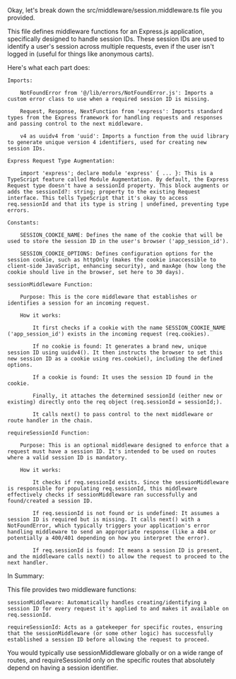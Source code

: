 Okay, let's break down the src/middleware/session.middleware.ts file you provided.

This file defines middleware functions for an Express.js application, specifically designed to handle session IDs. These session IDs are used to identify a user's session across multiple requests, even if the user isn't logged in (useful for things like anonymous carts).

Here's what each part does:

    Imports:

        NotFoundError from '@/lib/errors/NotFoundError.js': Imports a custom error class to use when a required session ID is missing.

        Request, Response, NextFunction from 'express': Imports standard types from the Express framework for handling requests and responses and passing control to the next middleware.

        v4 as uuidv4 from 'uuid': Imports a function from the uuid library to generate unique version 4 identifiers, used for creating new session IDs.

    Express Request Type Augmentation:

        import 'express'; declare module 'express' { ... }: This is a TypeScript feature called Module Augmentation. By default, the Express Request type doesn't have a sessionId property. This block augments or adds the sessionId?: string; property to the existing Request interface. This tells TypeScript that it's okay to access req.sessionId and that its type is string | undefined, preventing type errors.

    Constants:

        SESSION_COOKIE_NAME: Defines the name of the cookie that will be used to store the session ID in the user's browser ('app_session_id').

        SESSION_COOKIE_OPTIONS: Defines configuration options for the session cookie, such as httpOnly (makes the cookie inaccessible to client-side JavaScript, enhancing security), and maxAge (how long the cookie should live in the browser, set here to 30 days).

    sessionMiddleware Function:

        Purpose: This is the core middleware that establishes or identifies a session for an incoming request.

        How it works:

            It first checks if a cookie with the name SESSION_COOKIE_NAME ('app_session_id') exists in the incoming request (req.cookies).

            If no cookie is found: It generates a brand new, unique session ID using uuidv4(). It then instructs the browser to set this new session ID as a cookie using res.cookie(), including the defined options.

            If a cookie is found: It uses the session ID found in the cookie.

            Finally, it attaches the determined sessionId (either new or existing) directly onto the req object (req.sessionId = sessionId;).

            It calls next() to pass control to the next middleware or route handler in the chain.

    requireSessionId Function:

        Purpose: This is an optional middleware designed to enforce that a request must have a session ID. It's intended to be used on routes where a valid session ID is mandatory.

        How it works:

            It checks if req.sessionId exists. Since the sessionMiddleware is responsible for populating req.sessionId, this middleware effectively checks if sessionMiddleware ran successfully and found/created a session ID.

            If req.sessionId is not found or is undefined: It assumes a session ID is required but is missing. It calls next() with a NotFoundError, which typically triggers your application's error handling middleware to send an appropriate response (like a 404 or potentially a 400/401 depending on how you interpret the error).

            If req.sessionId is found: It means a session ID is present, and the middleware calls next() to allow the request to proceed to the next handler.

In Summary:

This file provides two middleware functions:

    sessionMiddleware: Automatically handles creating/identifying a session ID for every request it's applied to and makes it available on req.sessionId.

    requireSessionId: Acts as a gatekeeper for specific routes, ensuring that the sessionMiddleware (or some other logic) has successfully established a session ID before allowing the request to proceed.

You would typically use sessionMiddleware globally or on a wide range of routes, and requireSessionId only on the specific routes that absolutely depend on having a session identifier.